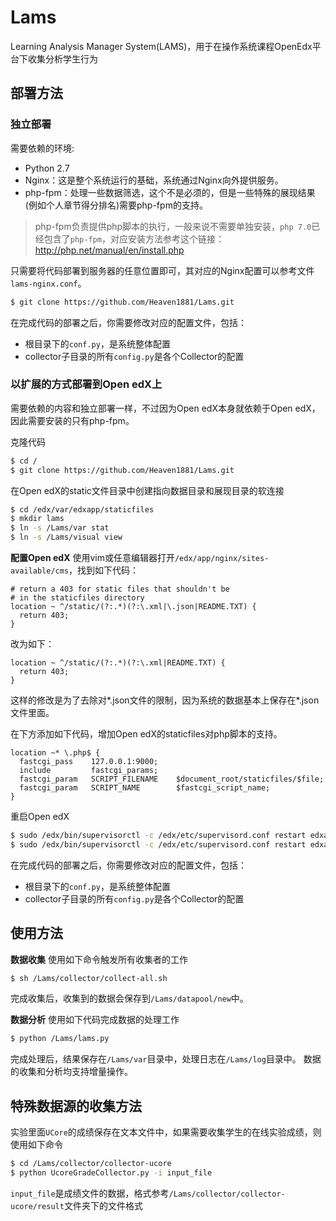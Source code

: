# Lams
Learning Analysis Manager System(LAMS)，用于在操作系统课程OpenEdx平台下收集分析学生行为

## 部署方法
### 独立部署
需要依赖的环境:
- Python 2.7
- Nginx：这是整个系统运行的基础，系统通过Nginx向外提供服务。
- php-fpm：处理一些数据筛选，这个不是必须的，但是一些特殊的展现结果(例如个人章节得分排名)需要php-fpm的支持。

> php-fpm负责提供php脚本的执行，一般来说不需要单独安装，`php 7.0`已经包含了`php-fpm`，对应安装方法参考这个链接：http://php.net/manual/en/install.php

只需要将代码部署到服务器的任意位置即可，其对应的Nginx配置可以参考文件`lams-nginx.conf`。

```bash
$ git clone https://github.com/Heaven1881/Lams.git
```

在完成代码的部署之后，你需要修改对应的配置文件，包括：
- 根目录下的`conf.py`，是系统整体配置
- collector子目录的所有`config.py`是各个Collector的配置

### 以扩展的方式部署到Open edX上
需要依赖的内容和独立部署一样，不过因为Open edX本身就依赖于Open edX，因此需要安装的只有php-fpm。

克隆代码

```bash
$ cd /
$ git clone https://github.com/Heaven1881/Lams.git
```

在Open edX的static文件目录中创建指向数据目录和展现目录的软连接

```bash
$ cd /edx/var/edxapp/staticfiles
$ mkdir lams
$ ln -s /Lams/var stat
$ ln -s /Lams/visual view
```

**配置Open edX**
使用vim或任意编辑器打开`/edx/app/nginx/sites-available/cms`，找到如下代码：
```nginx
# return a 403 for static files that shouldn't be
# in the staticfiles directory
location ~ ^/static/(?:.*)(?:\.xml|\.json|README.TXT) {
  return 403;
}
```
改为如下：
```nginx
location ~ ^/static/(?:.*)(?:\.xml|README.TXT) {
  return 403;
}
```
这样的修改是为了去除对*.json文件的限制，因为系统的数据基本上保存在*.json文件里面。

在下方添加如下代码，增加Open edX的staticfiles对php脚本的支持。

```nginx
location ~* \.php$ {
  fastcgi_pass    127.0.0.1:9000;
  include         fastcgi_params;
  fastcgi_param   SCRIPT_FILENAME    $document_root/staticfiles/$file;
  fastcgi_param   SCRIPT_NAME        $fastcgi_script_name;
}
```

重启Open edX

```bash
$ sudo /edx/bin/supervisorctl -c /edx/etc/supervisord.conf restart edxapp:
$ sudo /edx/bin/supervisorctl -c /edx/etc/supervisord.conf restart edxapp_worker:
```

在完成代码的部署之后，你需要修改对应的配置文件，包括：
- 根目录下的`conf.py`，是系统整体配置
- collector子目录的所有`config.py`是各个Collector的配置

## 使用方法
**数据收集**
使用如下命令触发所有收集者的工作

```bash
$ sh /Lams/collector/collect-all.sh
```

完成收集后，收集到的数据会保存到`/Lams/datapool/new`中。

**数据分析**
使用如下代码完成数据的处理工作

```bash
$ python /Lams/lams.py
```
完成处理后，结果保存在`/Lams/var`目录中，处理日志在`/Lams/log`目录中。
数据的收集和分析均支持增量操作。

## 特殊数据源的收集方法
实验里面`UCore`的成绩保存在文本文件中，如果需要收集学生的在线实验成绩，则使用如下命令
```bash
$ cd /Lams/collector/collector-ucore
$ python UcoreGradeCollector.py -i input_file
```

`input_file`是成绩文件的数据，格式参考`/Lams/collector/collector-ucore/result`文件夹下的文件格式
